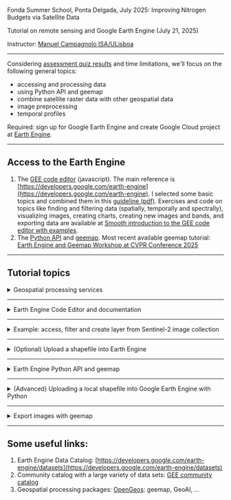 Fonda Summer School, Ponta Delgada, July 2025: Improving Nitrogen Budgets via Satellite Data

Tutorial on remote sensing and Google Earth Engine (July 21, 2025)

Instructor: [Manuel Campagnolo ISA/ULisboa](https://www.cienciavitae.pt//en/7F18-3B3C-06BB)

---

Considering [assessment quiz results](Student_Assessment_Quiz.pdf) and time limitations, we'll focus on the following general topics:
- accessing and processing data
- using Python API and geemap
- combine satellite raster data with other geospatial data
- image preprocessing 
- temporal profiles 

Required: sign up for Google Earth Engine and create Google Cloud project at [Earth Engine](https://console.cloud.google.com/earth-engine/welcome).

---
## Access to the Earth Engine

1. The [GEE code editor](https://code.earthengine.google.com/) (javascript). The main reference is [https://developers.google.com/earth-engine](https://developers.google.com/earth-engine). I selected some basic topics and combined them in this [guideline (pdf)](tutorial_v1.pdf). Exercises and code on topics like finding and filtering data (spatially, temporally and spectrally), visualizing images, creating charts, creating new images and bands, and exporting data are available at [Smooth introduction to the GEE code editor with examples](cloud_screening_and_temporal_charts_with_code_editor.md).
2.  The [Python API](https://developers.google.com/earth-engine/tutorials/community/intro-to-python-api) and [geemap](https://geemap.org/). Most recent available geemap tutorial: [Earth Engine and Geemap Workshop at CVPR Conference 2025](https://www.youtube.com/watch?v=Us6MaBsL4cg)

---

## Tutorial topics

<details>
  
  <summary>Geospatial processing services</summary>
  
The GEE is one of several available **geospatial processing services** offering a public data catalog, compute infrastructure and geospatial APIs:
1. Google Earth Engine (Google Cloud)
2. Microsoft Planetary Computer (Azure)
3. Amazon Web Services (AWS) GeoSpatial Services
4. [Copernicus Data Space Ecosystem](https://jupyterhub.dataspace.copernicus.eu), mostly for Sentinel imagery
5. ...
</details>

---

<details>
  
  <summary>Earth Engine Code Editor and documentation</summary>

 The Code Editor provides the Earth Engine JavaScript client library plus:
 - Display of geographic data on the *Map*.
 - The `ui` package for creating user interfaces for Earth Engine apps
 - Other functions specific to the Code Editor (e.g. `print()`).

Scripts are written in *javascript* and uploaded data can either be stored in the user's Earth Engine account (up to 250 Mb) or in Google drive. The code editor is available at https://code.earthengine.google.com  

![Alt text](https://developers.google.com/static/earth-engine/images/Code_editor_diagram.png "Code editor")

**To do:** Access GEE code editor, check what is your project ID, and see how to access datasets at https://developers.google.com/earth-engine/datasets (or https://gee-community-catalog.org/)

</details>

---

<details>
  
  <summary>Example: access, filter and create layer from Sentinel-2 image collection</summary>
  
[Open script on GGE code editor](https://code.earthengine.google.com/307ecc36c256f4490beb4483e6797f40?noload=true)

The script accesses Sentinel-2, level 2A images and it filters by dates and by bounds: here, the region of interest `geometry` is a single point defined by its coordinates. All Sentinel-2 tiles that *intersect* the geometry are selected. `CLOUDY_PIXEL_PERCENTAGE` is an `Image` property and can be used to sort or filter the `ImageCollection`. Note that sorting the collection by the property `CLOUDY_PIXEL_PERCENTAGE` should be applied last since it is computationally more demanding. 

```
// ROI: in this case it is a single point determined by its longitude and latitude
var geometry = ee.Geometry.Point([-25.7, 37.8]);

// access image collection, filter for location and range of dates
// sort by percentage of clouds (most cloudier first)
var S2 = ee.ImageCollection('COPERNICUS/S2_SR_HARMONIZED')
                .filterBounds(geometry)
                .filterDate('2024-06-01', '2024-09-30')
                .select(['B8', 'B4', 'B3','B2'])
                .sort('CLOUDY_PIXEL_PERCENTAGE',true);

// center map; 16 is the zoom level; 17 would zoom in further
Map.centerObject(geometry, 12);

// add true color composite layer to the map
Map.addLayer(S2.first(), {bands: ['B4', 'B3', 'B2'], min: 0, max: 2500}, 'Sentinel-2 level 2A RGB=432');

// print to console
print(S2);
```

If you want to plot a false color composite, you can use instead
```
Map.addLayer(S2.first(), {bands: ['B8', 'B4', 'B3'], min: [0,0,0], max: [4500, 3500, 3500]}, 'Sentinel-2 level 2A RGB=843');
```

For further exercises with Sentinel-2, see [Smooth introduction to the GEE code editor with examples](cloud_screening_and_temporal_charts_with_code_editor.md).

</details>

---

<details>
  
  <summary>(Optional) Upload a shapefile into Earth Engine</summary>

Often, you need to define your region of interest (ROI). This can be a single point which is easy to define on the code editor or it can be a complicated geometry that is available as a shapefile.

Let's suppose you want to upload you own shapefile so it become available for processing in GEE. Use your own shapefile or, if you prefer, download this shapefile that delineates the [Ponta Delgada county](saomiguel_counties_latlong_.zip). Note: This shapefile was created in Google Colab with this [script](create_shapefile_ponta_Delgada.ipynb), so it can be easily adapted.

1. Go to assets on the GEE code editor;
2. Click `New` and choose `Shape files`;
3. Select the files for the shapefile (either `.zip` or at least `.dbf`, `.prj`, `.shp` and `.shx`)
4. Click `Upload`
5. Go to `Tasks` and confirm that the table is *ingested*.

The asset should then become available in your Earth Engine `ASSETS`. It can be imported to the script and adapted into smth like:
```
// Import the vector asset as a FeatureCollection
var saoMiguelCounties = ee.FeatureCollection('projects/ee-my-mlc-math-isa-utl/assets/saomiguel_counties_latlong_');
```
(Optional) you can also:
```
// Center the map on São Miguel 
Map.centerObject(saoMiguelCounties, 12);
// Add the asset to the map
Map.addLayer(saoMiguelCounties, {}, 'São Miguel Counties');
```

</details>

---

<details>
  
  <summary>Earth Engine Python API and geemap</summary>

The open source Python Client library translate Earth Engine code into request objects sent to Earth Engine servers: 
  - `ee` package for formulating requests to Earth Engine. 
  - Export of data to Google Drive, Cloud Storage or Earth Engine assets.

To be able to use the Python API you need first to authenticate and initialize your project:
```
# Import the API
import ee
# Trigger the authentication flow.
ee.Authenticate()
# Initialize the library.
ee.Initialize(project='my-project') # replace 'my-project' by your own project ID
```

**To do**: run the notebook [setup the Earth Engine Python API in Colab](https://github.com/google/earthengine-community/blob/master/guides/linked/ee-api-colab-setup.ipynb)

</details>

---

<details>
  
  <summary>(Advanced) Uploading a local shapefile into Google Earth Engine with Python</summary>

Directly uploading a shapefile from your local drive to Google Earth Engine as an asset cannot be done solely with `ee` or `geemap` in Python. However, an automated workflow is possible through a combination of Google Cloud Storage (GCS), the Earth Engine CLI, and Python scripting:
- geemap: Lets you visualize and manipulate shapefiles in-memory in Earth Engine FeatureCollections—great for immediate analysis but does not persist data as an Earth Engine asset for future use.
- Earth Engine Python API: Does not support direct asset upload from your local drive.
- Asset uploads: Must use either the web-based Asset Manager or automate the workflow via GCS and the Earth Engine CLI, both of which can be wrapped in Python scripts.

Note: `geemap` provides session-based (i.e. not persistent) tools to upload georeferenced data:
- `csv_to_ee`: convert a CSV containing point coordinates (latitude and longitude) into an Earth Engine FeatureCollection within your Python environment. Input: A CSV file (can be a local path or URL) that includes columns for latitude and longitude. Output: An in-memory Earth Engine FeatureCollection created from the CSV points. See https://geemap.org/notebooks/74_csv_to_points/
- `shp_to_ee`:  import a local shapefile and convert it into an Earth Engine FeatureCollection within a Python environment such as Jupyter Notebook. For advanced control (such as GeoDataFrame transformations), consider loading with geopandas and then converting using `geemap.gdf_to_ee`.

**To do**: adapt the following code and execute to read a local shapefile and map it in your notebook.
```
countries_path = '/path/to/countries.shp'
countries_fc = geemap.shp_to_ee(countries_path)
Map = geemap.Map()
Map.addLayer(countries_fc, {}, 'Countries')
Map
```

This is especially useful for quickly bringing tabular point data into your Earth Engine workflow. The resulting FeatureCollection is not persisted as a Google Earth Engine asset; it is only available for use in your current Python or notebook session.


</details>

---


<details>
  
  <summary>Export images with geemap</summary>

**To do**: Execute [notebook to read and export images or image collections with geemap](https://geemap.org/notebooks/11_export_image/). 

Warning: You may run into errors when trying to execute the code. To prevent that, you must make some changes in the code to address the following issues. A clean script is available [here](geemap_export_image_revised.py).
1. You need to authenticate and initialize your project
  ```
  ee.Authenticate()
  ee.Initialize(project='my-project') # replace 'my-project' by your own project ID
  ```
2. Adapt `out_dir`. For instance `out_dir = '/content'` if you want to save the tif file to the Colab environment.
3. After your tif file is saved in the  Colab environment, you can either
- download manually to your local machine; or
- use `files.download` as in
  ```
  from google.colab import files
  files.download(filename) # local filename
  ```
4. File size limit. If you get an error message because the amount of data is too large, you can create a smaller file to export by increasing the `scale` as in `geemap.ee_export_image_collection(collection, out_dir=out_dir, scale=100)`

5. In section *Extract pixels as a Numpy array*, replace existing code by the following:
  ```
  import ee
  import geemap
  import numpy as np
  import matplotlib.pyplot as plt
  # read Harmonized Landsat Sentinel-2 (HLS)  image (resolution 30 m)
  img = ee.Image("NASA/HLS/HLSS30/v002/T12RXT_20240425T174911").select(["B4", "B5", "B6"])
  # define buffer within the image
  point=ee.Geometry.Point(-109.53, 29.19)
  aoi=point.buffer(10000)
  # create numpy array
  rgb_img = geemap.ee_to_numpy(img,region=aoi)
  print(rgb_img.shape)
  # Scale the data to [0, 255] to show as an RGB image.
  rgb_img_test = (255*(rgb_img[:, :, 0:3]-0.01)/0.18).astype("uint8")
  plt.imshow(rgb_img_test)
  plt.show()
  ```
</details>

---

## Some useful links:

1. Earth Engine Data Catalog: [https://developers.google.com/earth-engine/datasets](https://developers.google.com/earth-engine/datasets)
2. Community catalog with a large variety of data sets: [GEE community catalog](https://gee-community-catalog.org/)
3. Geospatial processing packages: [OpenGeos](https://github.com/opengeos): geemap, GeoAI, ...
